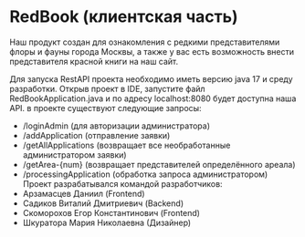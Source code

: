 # RedBook (клиентская часть)

Наш продукт создан для ознакомления с редкими представителями флоры и фауны города Москвы, а также у вас есть возможность внести представителя красной книги на наш сайт.

Для запуска RestAPI проекта необходимо иметь версию java 17 и среду разработки.
Открыв проект в IDE, запустите файл RedBookApplication.java и по адресу localhost:8080 будет доступна наша API. 
в проекте существуют следующие запросы:
- /loginAdmin (для авторизации администратора)
- /addApplication (отправление заявки)
- /getAllApplications (возвращает все необработанные администратором заявки)
- /getArea-{num} (возвращает представителей определённого ареала)
- /processingApplication (обработка запроса администратором)
Проект разрабатывался командой разработчиков:
- Арзамасцев Даниил (Frontend)
- Садиков Виталий Дмитриевич (Backend)
- Скоморохов Егор Константинович (Frontend)
- Шкуратора Мария Николаевна (Дизайнер)
